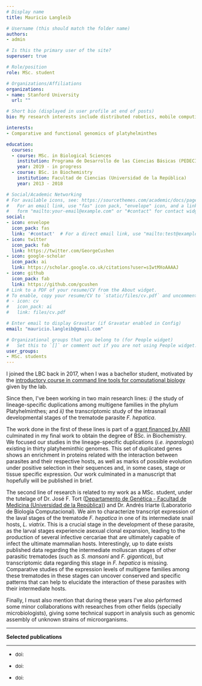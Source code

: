 ```yaml
---
# Display name
title: Mauricio Langleib

# Username (this should match the folder name)
authors:
- admin

# Is this the primary user of the site?
superuser: true

# Role/position
role: MSc. student

# Organizations/Affiliations
organizations:
- name: Stanford University
  url: ""

# Short bio (displayed in user profile at end of posts)
bio: My research interests include distributed robotics, mobile computing and programmable matter.

interests:
- Comparative and functional genomics of platyhelminthes

education:
  courses:
  - course: MSc. in Biological Sciences
    institution: Programa de Desarrollo de las Ciencias Básicas (PEDECIBA)
    year: 2019 - in progress
  - course: BSc. in Biochemistry
    institution: Facultad de Ciencias (Universidad de la República)
    year: 2013 - 2018

# Social/Academic Networking
# For available icons, see: https://sourcethemes.com/academic/docs/page-builder/#icons
#   For an email link, use "fas" icon pack, "envelope" icon, and a link in the
#   form "mailto:your-email@example.com" or "#contact" for contact widget.
social:
- icon: envelope
  icon_pack: fas
  link: '#contact'  # For a direct email link, use "mailto:test@example.org".
- icon: twitter
  icon_pack: fab
  link: https://twitter.com/GeorgeCushen
- icon: google-scholar
  icon_pack: ai
  link: https://scholar.google.co.uk/citations?user=sIwtMXoAAAAJ
- icon: github
  icon_pack: fab
  link: https://github.com/gcushen
# Link to a PDF of your resume/CV from the About widget.
# To enable, copy your resume/CV to `static/files/cv.pdf` and uncomment the lines below.
# - icon: cv
#   icon_pack: ai
#   link: files/cv.pdf

# Enter email to display Gravatar (if Gravatar enabled in Config)
email: "mauricio.langleib@gmail.com"

# Organizational groups that you belong to (for People widget)
#   Set this to `[]` or comment out if you are not using People widget.
user_groups:
- MSc. students
---
```


I joined the LBC back in 2017, when I was a bachellor student, motivated by the [introductory course in command line tools for computational biology]() given by the lab.

Since then, I've been working in two main research lines: *i)* the study of lineage-specific duplications among multigene families in the phylum Platyhelminthes; and *ii)* the transcriptomic study of the intrasnail developmental stages of the trematode parasite *F. hepatica*.

The work done in the first of these lines is part of a [grant financed by ANII]() culminated in my final work to obtain the degree of BSc. in Biochemistry. We focused our studies in the lineage-specific duplications (*i.e. inparalogs*) existing in thirty platyheminthic genomes. This set of duplicated genes shows an enrichment in proteins related with the interaction between parasites and their respective hosts, as well as marks of possible evolution under positive selection in their sequences and, in some cases, stage or tissue specific expression. Our work culminated in a manuscript that hopefully will be published in brief.

The second line of research is related to my work as a MSc. student, under the tutelage of Dr. José F. Tort ([Departamento de Genética - Facultad de Medicina (Universidad de la República)]()) and Dr. Andrés Iriarte (Laboratorio de Biología Computacional). We aim to characterize transcript expression of the laval stages of the trematode *F. hepatica* in one of its intermediate snail hosts, *L. viatrix*. This is a crucial stage in the development of these parasite, as the larval stages experiencie asexual clonal expansion, leading to the production of several infective cercariae that are ultimately capable of infect the ultimate mammalian hosts. Interestingly, up to date exists published data regarding the intermediate molluscan stages of other parasitic trematodes (such as *S. mansoni* and *F. gigantica*), but transcriptomic data regarding this stage in *F. hepatica* is missing. Comparative studies of the expression levels of multigene families among these trematodes in these stages can uncover conserved and specific patterns that can help to elucidate the interaction of these parasites with their intermediate hosts.

Finally, I must also mention that during these years I've also pérformed some minor collaborations with researches from other fields (specially microbiologists), giving some technical support in analysis such as genomic assembly of unknown strains of microorganisms.


___

**Selected publications**
___

- <font size="4"> []() </font> <font size="2"> doi:  </font> 

- <font size="4"> []() </font> <font size="2"> doi: </font> 

- <font size="4"> []() </font> <font size="2"> doi:  </font> 
